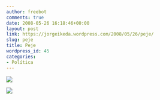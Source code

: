 ```yaml
---
author: freebot
comments: true
date: 2008-05-26 16:18:46+00:00
layout: post
link: https://jorgeikeda.wordpress.com/2008/05/26/peje/
slug: peje
title: Peje
wordpress_id: 45
categories:
- Política
---
```


[![](http://www.jorgeikeda.com/wordpress/wp-content/uploads/2008/05/602116_ebcd49ef26.jpg?w=194)](http://www.jorgeikeda.com/wordpress/wp-content/uploads/2008/05/602116_ebcd49ef26.jpg)

![](http://beta.zooomr.com/photos/pejendejo/602116/)
